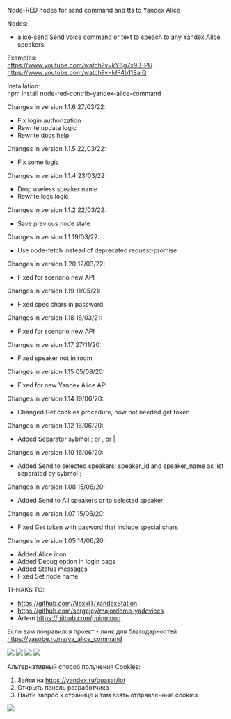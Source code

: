 Node-RED nodes for send command and tts to Yandex Alice

Nodes:

-   alice-send Send voice command or text to speach to any Yandex.Alice speakers.

Examples:  
https://www.youtube.com/watch?v=kY6g7x9B-PU  
https://www.youtube.com/watch?v=ldF4b11SaiQ

Installation:  
npm install node-red-contrib-yandex-alice-command

Changes in version 1.1.6 27/03/22:

-   Fix login authorization
-   Rewrite update logic
-   Rewrite docs help

Changes in version 1.1.5 22/03/22:

-   Fix some logic

Changes in version 1.1.4 23/03/22:

-   Drop useless speaker name
-   Rewrite logs logic

Changes in version 1.1.2 22/03/22:

-   Save previous node state

Changes in version 1.1 19/03/22:

-   Use node-fetch instead of deprecated request-promise

Changes in version 1.20 12/03/22:

-   Fixed for scenario new API

Changes in version 1.19 11/05/21:

-   Fixed spec chars in password

Changes in version 1.18 18/03/21:

-   Fixed for scenario new API

Changes in version 1.17 27/11/20:

-   Fixed speaker not in room

Changes in version 1.15 05/08/20:

-   Fixed for new Yandex Alice API

Changes in version 1.14 19/06/20:

-   Changed Get cookies procedure, now not needed get token

Changes in version 1.12 16/06/20:

-   Added Separator sybmol ; or , or |

Changes in version 1.10 16/06/20:

-   Added Send to selected speakers: speaker_id and speaker_name as list separated by sybmol ;

Changes in version 1.08 15/06/20:

-   Added Send to All speakers or to selected speaker

Changes in version 1.07 15/06/20:

-   Fixed Get token with pasword that include special chars

Changes in version 1.05 14/06/20:

-   Added Alice icon
-   Added Debug option in login page
-   Added Status messages
-   Fixed Set node name

THNAKS TO:

-   https://github.com/AlexxIT/YandexStation
-   https://github.com/sergejey/majordomo-yadevices
-   Artem https://github.com/guinmoon

Если вам понравился проект - линк для благодарностей https://yasobe.ru/na/ya_alice_command

<img src="http://wiki.swiitch.ru/images/3/3e/Node_red_yandex_alice.png">
<img src="http://wiki.swiitch.ru/images/d/d0/Node_red_yandex_alice_get_token.png">
<img src="http://wiki.swiitch.ru/images/c/c1/Node_red_yandex_alice_settings.png">
<img src="http://wiki.swiitch.ru/images/8/8c/Node_red_yandex_alice_login.png">
  
  
  
Альтернативный способ получения Cookies:
1. Зайти на https://yandex.ru/quasar/iot
2. Открыть панель разработчика
3. Найти запрос к странице и там взять отправленные cookies
<img src="http://wiki.swiitch.ru/images/6/66/Node_red_yandex_alice_get_cookies_alt.png">
